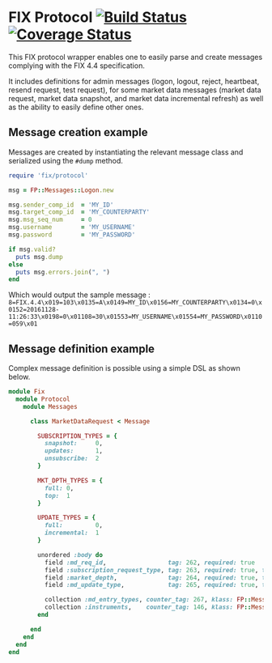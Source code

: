 FIX Protocol [![Build Status](https://secure.travis-ci.org/hotovson/fix-protocol.png?branch=master)](http://travis-ci.org/hotovson/fix-protocol) [![Coverage Status](https://coveralls.io/repos/github/hotovson/fix-protocol/badge.svg?branch=master)](https://coveralls.io/github/hotovson/fix-protocol?branch=master)
=

This FIX protocol wrapper enables one to easily parse and create messages complying with the FIX 4.4 specification.

It includes definitions for admin messages (logon, logout, reject, heartbeat, resend request, test request), for some market data messages (market data request, market data snapshot, and market data incremental refresh) as well as the ability to easily define other ones.

## Message creation example

Messages are created by instantiating the relevant message class and serialized using the `#dump` method.

````ruby
require 'fix/protocol'

msg = FP::Messages::Logon.new

msg.sender_comp_id  = 'MY_ID'
msg.target_comp_id  = 'MY_COUNTERPARTY'
msg.msg_seq_num     = 0
msg.username        = 'MY_USERNAME'
msg.password        = 'MY_PASSWORD'

if msg.valid?
  puts msg.dump
else
  puts msg.errors.join(", ")
end
````

Which would output the sample message : `8=FIX.4.4\x019=103\x0135=A\x0149=MY_ID\x0156=MY_COUNTERPARTY\x0134=0\x0152=20161128-11:26:33\x0198=0\x01108=30\x01553=MY_USERNAME\x01554=MY_PASSWORD\x0110=059\x01`


## Message definition example

Complex message definition is possible using a simple DSL as shown below.

````ruby
module Fix
  module Protocol
    module Messages

      class MarketDataRequest < Message

        SUBSCRIPTION_TYPES = {
          snapshot:     0,  
          updates:      1,  
          unsubscribe:  2
        }   

        MKT_DPTH_TYPES = {
          full: 0,
          top:  1
        }   

        UPDATE_TYPES = {
          full:         0,  
          incremental:  1
        }   

        unordered :body do
          field :md_req_id,                 tag: 262, required: true
          field :subscription_request_type, tag: 263, required: true, type: :integer, mapping: SUBSCRIPTION_TYPES
          field :market_depth,              tag: 264, required: true, type: :integer, mapping: MKT_DPTH_TYPES
          field :md_update_type,            tag: 265, required: true, type: :integer, mapping: UPDATE_TYPES

          collection :md_entry_types, counter_tag: 267, klass: FP::Messages::MdEntryType
          collection :instruments,    counter_tag: 146, klass: FP::Messages::Instrument  
        end

      end
    end
  end
end
````
